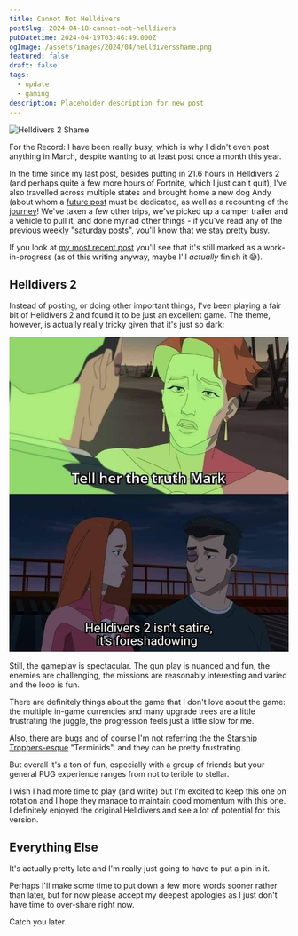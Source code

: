 ```yaml
---
title: Cannot Not Helldivers
postSlug: 2024-04-18-cannot-not-helldivers
pubDatetime: 2024-04-19T03:46:49.000Z
ogImage: /assets/images/2024/04/helldiversshame.png
featured: false
draft: false
tags:
  - update
  - gaming
description: Placeholder description for new post
---
```


![Helldivers 2 Shame](/assets/images/2024/04/helldiversshame.png)

For the Record: I have been really busy, which is why I didn't even post anything in March, despite wanting to at least post once a month this year.

In the time since my last post, besides putting in 21.6 hours in Helldivers 2 (and perhaps quite a few more hours of Fortnite, which I just can't quit), I've also travelled across multiple states and brought home a new dog Andy (about whom a [future post](#) must be dedicated, as well as a recounting of the [journey](#)! We've taken a few other trips, we've picked up a camper trailer and a vehicle to pull it, and done myriad other things - if you've read any of the previous weekly "[saturday posts](/tags/saturday-post)", you'll know that we stay pretty busy.

If you look at [my most recent post](/posts/2024-02-05-history-fascinates-appalls-and-resonates) you'll see that it's still marked as a work-in-progress (as of this writing anyway, maybe I'll _actually_ finish it 😅).

## Helldivers 2

Instead of posting, or doing other important things, I've been playing a fair bit of Helldivers 2 and found it to be just an excellent game. The theme, however, is actually really tricky given that it's just so dark:

![helldivers satire](../../../../assets/images/2024/04/helldivers-forshadowing.jpg)

Still, the gameplay is spectacular. The gun play is nuanced and fun, the enemies are challenging, the missions are reasonably interesting and varied and the loop is fun.

There are definitely things about the game that I don't love about the game: the multiple in-game currencies and many upgrade trees are a little frustrating the juggle, the progression feels just a little slow for me.

Also, there are bugs and of course I'm not referring the the [Starship Troppers-esque](https://www.imdb.com/title/tt0120201/) "Terminids", and they can be pretty frustrating.

But overall it's a ton of fun, especially with a group of friends but your general PUG experience ranges from not to terible to stellar.

I wish I had more time to play (and write) but I'm excited to keep this one on rotation and I hope they manage to maintain good momentum with this one. I definitely enjoyed the original Helldivers and see a lot of potential for this version.

## Everything Else

It's actually pretty late and I'm really just going to have to put a pin in it.

Perhaps I'll make some time to put down a few more words sooner rather than later, but for now please accept my deepest apologies as I just don't have time to over-share right now.

Catch you later.
